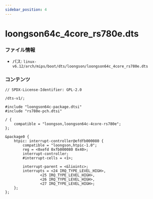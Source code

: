 ```yaml
---
sidebar_position: 4
---
```

# loongson64c_4core_rs780e.dts

### ファイル情報

- パス: `linux-v6.12/arch/mips/boot/dts/loongson/loongson64c_4core_rs780e.dts`

### コンテンツ

```dts
// SPDX-License-Identifier: GPL-2.0

/dts-v1/;

#include "loongson64c-package.dtsi"
#include "rs780e-pch.dtsi"

/ {
	compatible = "loongson,loongson64c-4core-rs780e";
};

&package0 {
	htpic: interrupt-controller@efdfb000080 {
		compatible = "loongson,htpic-1.0";
		reg = <0xefd 0xfb000080 0x40>;
		interrupt-controller;
		#interrupt-cells = <1>;

		interrupt-parent = <&liointc>;
		interrupts = <24 IRQ_TYPE_LEVEL_HIGH>,
				<25 IRQ_TYPE_LEVEL_HIGH>,
				<26 IRQ_TYPE_LEVEL_HIGH>,
				<27 IRQ_TYPE_LEVEL_HIGH>;
	};
};

```

